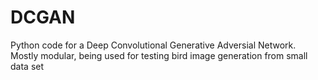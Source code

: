 # DCGAN
Python code for a Deep Convolutional Generative Adversial Network.
Mostly modular, being used for testing bird image generation from small data set
